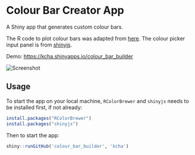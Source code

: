 # Colour Bar Creator App

A Shiny app that generates custom colour bars. 

The R code to plot colour bars was adapted from [here](http://www.colbyimaging.com/wiki/statistics/color-bars).
The colour picker input panel is from [shinyjs](https://github.com/daattali/shinyjs).

Demo: https://kcha.shinyapps.io/colour_bar_builder

![Screenshot](http://individual.utoronto.ca/hakevin/images/colour_bar_shiny_1.png)

## Usage

To start the app on your local machine, `RColorBrewer` and `shinyjs` needs to be
installed first, if not already:
```r
install.packages("RColorBrewer")
install.packages("shinyjs")
```

Then to start the app:
```r
shiny::runGitHub('colour_bar_builder', 'kcha')
```
